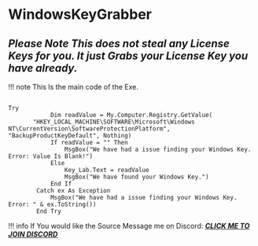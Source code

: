 # **WindowsKeyGrabber**
## ***Please Note This does not steal any License Keys for you. It just Grabs your License Key you have already.***

!!! note
This Is the main code of the Exe.

``` VB.net

Try
            Dim readValue = My.Computer.Registry.GetValue(
       "HKEY_LOCAL_MACHINE\SOFTWARE\Microsoft\Windows NT\CurrentVersion\SoftwareProtectionPlatform", "BackupProductKeyDefault", Nothing)
            If readValue = "" Then
                MsgBox("We have had a issue finding your Windows Key. Error: Value Is Blank!")
            Else
                Key_Lab.Text = readValue
                MsgBox("We have found your Windows Key.")
            End If
        Catch ex As Exception
            MsgBox("We have had a issue finding your Windows Key. Error: " & ex.ToString())
        End Try

```
!!! info
If You would like the Source Message me on Discord: [***CLICK ME TO JOIN DISCORD***](https://discord.gg/SdW8aw8Zaj)
